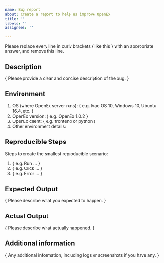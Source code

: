 ```yaml
---
name: Bug report
about: Create a report to help us improve OpenEx
title: ''
labels: ''
assignees: ''

---
```


Please replace every line in curly brackets { like this } with an appropriate answer, and remove this line.

## Description

{ Please provide a clear and concise description of the bug. }

## Environment

1. OS (where OpenEx server runs): { e.g. Mac OS 10, Windows 10, Ubuntu 16.4, etc. }
2. OpenEx version: { e.g. OpenEx 1.0.2 }
3. OpenEx client: { e.g. frontend or python }
4. Other environment details:

## Reproducible Steps

Steps to create the smallest reproducible scenario:
1. { e.g. Run ... }
2. { e.g. Click ... }
3. { e.g. Error ... }

## Expected Output

{ Please describe what you expected to happen. }

## Actual Output

{ Please describe what actually happened. }
 
## Additional information

{ Any additional information, including logs or screenshots if you have any. }

